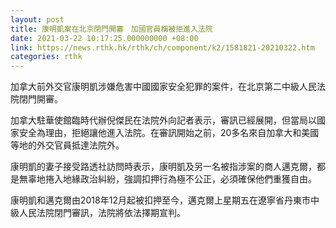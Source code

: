 ```yaml
---
layout: post
title: 康明凱案在北京閉門開審　加國官員稱被拒進入法院
date: 2021-03-22 10:17:25.000000000 +08:00
link: https://news.rthk.hk/rthk/ch/component/k2/1581821-20210322.htm
categories: rthk
---
```


加拿大前外交官康明凱涉嫌危害中國國家安全犯罪的案件，在北京第二中級人民法院閉門開審。

加拿大駐華使館臨時代辦倪傑民在法院外向記者表示，審訊已經展開，但當局以國家安全為理由，拒絕讓他進入法院。在審訊開始之前，20多名來自加拿大和美國等地的外交官員抵達法院外。

康明凱的妻子接受路透社訪問時表示，康明凱及另一名被指涉案的商人邁克爾，都是無辜地捲入地緣政治糾紛，強調扣押行為極不公正，必須確保他們重獲自由。

康明凱和邁克爾由2018年12月起被扣押至今，邁克爾上星期五在遼寧省丹東市中級人民法院閉門審訊，法院將依法擇期宣判。
